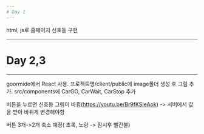 ```yaml
---
# Day 1
---
```

html, js로 홈페이지 신호등 구현

---
# Day 2,3
---
goormide에서 React 사용.
프로젝트명/client/public에 image폴더 생성 후 그림 추가.
src/components에 CarGO, CarWait, CarStop 추가

버튼을 누르면 신호등 그림이 바뀜(https://youtu.be/Br9fKSIeAok)
    -> 서버에서 값을 받아 바뀌게 변경해야함

버튼 3개->2개 축소 예정( 초록, 노랑 -> 잠시후 빨간불)
